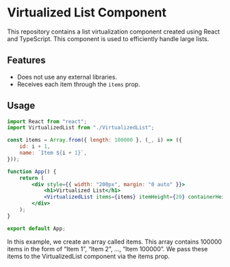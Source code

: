 # Virtualized List Component

This repository contains a list virtualization component created using React and TypeScript. This component is used to efficiently handle large lists.

## Features

- Does not use any external libraries.
- Receives each item through the `items` prop.

## Usage

```jsx
import React from "react";
import VirtualizedList from "./VirtualizedList";

const items = Array.from({ length: 100000 }, (_, i) => ({
	id: i + 1,
	name: `Item ${i + 1}`,
}));

function App() {
	return (
		<div style={{ width: "200px", margin: "0 auto" }}>
			<h1>Virtualized List</h1>
			<VirtualizedList items={items} itemHeight={20} containerHeight={300} />
		</div>
	);
}

export default App;
```

In this example, we create an array called items. This array contains 100000 items in the form of “Item 1”, “Item 2”, …, “Item 100000”. We pass these items to the VirtualizedList component via the items prop.

